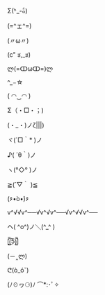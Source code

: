 Σ(-᷅_-᷄๑)

(=^ェ^=)

(〃ω〃)

(c" ತ,_ತ)

ლ(=ↀωↀ=)ლ

^_−☆

( ◠‿◠ )

Σ（・□・；)

(・_・)ノζ|||)

ヾ(´□｀* )ノ

♪( ´θ｀)ノ

ヽ(°◇° )ノ

≧(´▽｀ )≦

(۶•̀o•́)۶

v^√√v^──√v^√v^──√v^√√v^──

ヘ( ^o^)ノ＼(^_^ )

[̲̅$̲̅(̲̅5)̲̅$̲̅]

(－‸ლ)

ᕦ(ò_óˇ)

(ﾉ☉ヮ⚆)ﾉ ⌒*:･ﾟ✧
